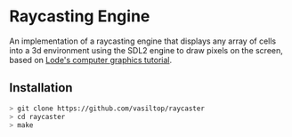 # Raycasting Engine

An implementation of a raycasting engine that displays any array of cells into a 3d environment using the SDL2 engine to draw pixels on the screen, based on [Lode's computer graphics tutorial](https://lodev.org/cgtutor/raycasting.html).

## Installation

```bash
> git clone https://github.com/vasiltop/raycaster
> cd raycaster
> make
```
